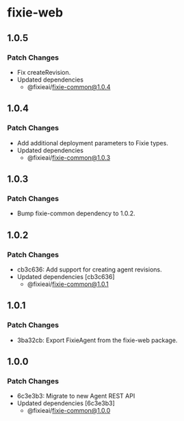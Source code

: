 # fixie-web

## 1.0.5

### Patch Changes

- Fix createRevision.
- Updated dependencies
  - @fixieai/fixie-common@1.0.4

## 1.0.4

### Patch Changes

- Add additional deployment parameters to Fixie types.
- Updated dependencies
  - @fixieai/fixie-common@1.0.3

## 1.0.3

### Patch Changes

- Bump fixie-common dependency to 1.0.2.

## 1.0.2

### Patch Changes

- cb3c636: Add support for creating agent revisions.
- Updated dependencies [cb3c636]
  - @fixieai/fixie-common@1.0.1

## 1.0.1

### Patch Changes

- 3ba32cb: Export FixieAgent from the fixie-web package.

## 1.0.0

### Patch Changes

- 6c3e3b3: Migrate to new Agent REST API
- Updated dependencies [6c3e3b3]
  - @fixieai/fixie-common@1.0.0
